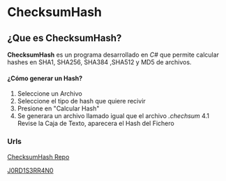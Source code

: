 # ChecksumHash
## ¿Que es ChecksumHash?
**ChecksumHash** es un programa desarrollado en *C#* que permite calcular hashes en SHA1, SHA256, SHA384 ,SHA512 y MD5 de archivos.
#### ¿Cómo generar un Hash?
1. Seleccione un Archivo  
2. Seleccione el tipo de hash que quiere recivir
3. Presione en "Calcular Hash"
4. Se generara un archivo llamado igual que el archivo *.chechsum* 
4.1 Revise la Caja de Texto, aparecera el Hash del Fichero

### Urls
[ChecksumHash Repo]("//www.github.com/j0rd1s3rr4n0/checksumhash")


[J0RD1S3RR4N0]("//www.github.com/j0rd1s3rr4n0")